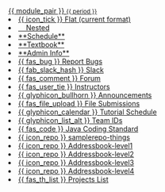 <navbar placement="top" type="inverse">
  <a slot="brand" href="{{baseUrl}}/index-flat.html" title="Home" class="navbar-brand">{{ module_pair }} <small>{{ period }}</small></a>
  <dropdown text="Flat" class="nav-link">
    <li><a href="{{baseUrl}}/index-flat.html" class="dropdown-item"> {{ icon_tick }} Flat (current format)</a></li>
    <li><a href="{{baseUrl}}/index.html" class="dropdown-item">&nbsp;&nbsp;&nbsp;&nbsp;Nested</a></li>
  </dropdown>
  <li><a href="{{baseUrl}}/index-flat.html" class="nav-link"><md>**Schedule**</md></a></li>
  <li><a href="{{baseUrl}}/se-book-adapted/index-flat.html" class="nav-link"><md>**Textbook**</md></a></li>

  <li><a href="{{baseUrl}}/admin/index-flat.html" class="nav-link"><md>**Admin Info**</md></a></li>
  <dropdown text="Links" class="nav-link">
    <li><a href="{{forum_link}}" target="_blank" class="dropdown-item"> {{ fas_bug }} Report Bugs</a></li>
    <li><a href="{{slack_team}}" target="_blank" class="dropdown-item">{{ fab_slack_hash }} Slack</a></li>
    <li><a href="{{bugs_link}}" target="_blank" class="dropdown-item">{{ fas_comment }} Forum</a></li>
    <li><a href="{{ instructors_page }}" target="_blank" class="dropdown-item">{{ fas_user_tie }} Instructors</a></li>
    <li><a href="{{ivle_announcements}}" target="_blank" class="dropdown-item">{{ glyphicon_bullhorn }} Announcements</a></li>
        <li><a href="{{ivle_files}}" target="_blank" class="dropdown-item">{{ fas_file_upload }} File Submissions</a></li>
    <li><a href="{{baseUrl}}/admin/tutorials.html" target="_blank" class="dropdown-item">{{ glyphicon_calendar }} Tutorial Schedule</a></li>
    <li><a href="{{team_IDs_page}}" target="_blank" class="dropdown-item">{{ glyphicon_list_alt }} Team IDs</a></li>
    <li><a href="{{java_coding_standard}}" target="_blank" class="dropdown-item">{{ fas_code }} Java Coding Standard</a></li>
    <li><a href="{{module_org}}/samplerepo-things" target="_blank" class="dropdown-item">{{ icon_repo }} samplerepo-things</a></li>
    <li><a href="{{module_org}}/addressbook-level1" target="_blank" class="dropdown-item">{{ icon_repo }} Addressbook-level1</a></li>
    <li><a href="{{module_org}}/addressbook-level2" target="_blank" class="dropdown-item">{{ icon_repo }} Addressbook-level2</a></li>
    <li><a href="{{module_org}}/addressbook-level3" target="_blank" class="dropdown-item">{{ icon_repo }} Addressbook-level3</a></li>
    <li><a href="{{module_org}}/addressbook-level4" target="_blank" class="dropdown-item">{{ icon_repo }} Addressbook-level4</a></li>
    <li><a href="{{baseUrl}}/admin/projectList.html" target="_blank" class="dropdown-item">{{ fas_th_list }} Projects List</a></li>
  </dropdown>
</navbar>
